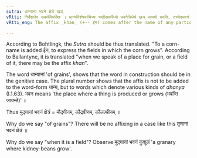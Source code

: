 ```yaml
---
sutra: धान्यानां भवने क्षेत्रे खञ्
vRtti: निर्देशादेव समर्थविभक्तिः । धान्यविशेषवाचिभ्यः षष्ठीसमर्थेभ्यो भवनेभिधेये खञ् प्रत्ययो भवति, तच्चेद्भवनं क्षेत्रं भवति ॥
vRtti_eng: The affix _khan_ (+-- ईन) comes after the name of any particular corn, being in genitive case in construction, in the sense of a place of growing, when that place is a field.

---
```

According to Bohtlingk, the _Sutra_ should be thus translated. "To a corn-name is added ईन, to express the fields in which the corn grows". According to Ballantyne, it is translated "when we speak of a place for grain, or a field of it, there may be the affix _khan_".

The word धान्यानां 'of grains', shows that the word in construction should be in the genitive case. The plural number shows that the affix is not to be added to the word-form धान्य, but to words which denote various kinds of _dhanya_ (I.1.63). भवन means 'the place where a thing is produced or grows (भवन्ति जायन्ते)' ॥

Thus मुद्गानां भवनं क्षेत्रं = मौद्गीनम्, कौद्रवीणम्, कौलत्थीनम् ॥

Why do we say "of grains"? There will be no affixing in a case like this तृणानां भवनं क्षेत्रं ॥

Why do we say "when it is a field"? Observe मुद्गानां भवनं कुशूलं 'a granary where kidney-beans grow'.